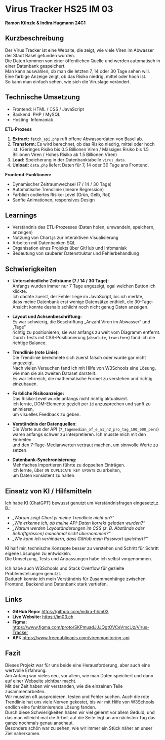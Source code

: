 # Virus Tracker HS25 IM 03
**Ramon Künzle & Indira Hagmann**
**24C1** 

## Kurzbeschreibung
Der Virus Tracker ist eine Website, die zeigt, wie viele Viren im Abwasser der Stadt Basel gefunden wurden.  
Die Daten kommen von einer öffentlichen Quelle und werden automatisch in einer Datenbank gespeichert.  
Man kann auswählen, ob man die letzten 7, 14 oder 30 Tage sehen will.  
Eine farbige Anzeige zeigt, ob das Risiko niedrig, mittel oder hoch ist.  
So kann man einfach sehen, wie sich die Viruslage verändert.

## Technische Umsetzung
- Frontend: HTML / CSS / JavaScript
- Backend: PHP / MySQL
- Hosting: Infomaniak  

**ETL-Prozess**  
1. **Extract:** `fetch_api.php` ruft offene Abwasserdaten von Basel ab.  
2. **Transform:** Es wird berechnet, ob das Risiko niedrig, mittel oder hoch ist. (Geringes Risiko bis 0.5 Billionen Viren / Mässiges Risiko bis 1.5 Billionen Viren / Hohes Risiko ab 1.5 Billionen Viren) 
3. **Load:** Speicherung in der Datenbanktabelle `virus_data`.  
4. **Unload:** `data.php` liefert Daten für 7, 14 oder 30 Tage ans Frontend.  

**Frontend-Funktionen:**  
- Dynamischer Zeitraumwechsel (7 / 14 / 30 Tage)  
- Automatische Trendlinie (lineare Regression)  
- Farblich codiertes Risiko-Level (Grün, Gelb, Rot)  
- Sanfte Animationen, responsives Design  

## Learnings
- Verständnis des ETL-Prozesses (Daten holen, umwandeln, speichern, anzeigen)  
- Nutzung von Chart.js zur interaktiven Visualisierung  
- Arbeiten mit Datenbanken SQL
- Organisation eines Projekts über GitHub und Infomaniak 
- Bedeutung von sauberer Datenstruktur und Fehlerbehandlung  

## Schwierigkeiten

- **Unterschiedliche Zeiträume (7 / 14 / 30 Tage):**  
  Anfangs wurden immer nur 7 Tage angezeigt, egal welchen Button ich klickte.  
  Ich dachte zuerst, der Fehler liege im JavaScript, bis ich merkte,  
  dass meine Datenbank erst wenige Datensätze enthielt, 
  die 30-Tage-Ansicht konnte deshalb schlicht noch nicht genug Daten anzeigen.

- **Layout und Achsenbeschriftung:**  
  Es war schwierig, die Beschriftung „Anzahl Viren im Abwasser“ und „Tage“  
  richtig zu positionieren, sie war anfangs zu weit vom Diagramm entfernt.  
  Durch Tests mit CSS-Positionierung (`absolute`, `transform`) fand ich die richtige Balance.

- **Trendlinie (rote Linie):**  
  Die Trendlinie berechnete sich zuerst falsch oder wurde gar nicht angezeigt.  
  Nach vielen Versuchen fand ich mit Hilfe von W3Schools eine Lösung, wie man sie als zweiten Dataset darstellt.  
  Es war lehrreich, die mathematische Formel zu verstehen und richtig einzubauen.

- **Farbliche Risikoanzeige:**  
  Das Risiko-Level wurde anfangs nicht richtig aktualisiert.  
  Ich lernte, DOM-Elemente gezielt per `id` anzusprechen und sanft zu animieren,  
  um visuelles Feedback zu geben.

- **Verständnis der Datenquellen:**  
  Die Werte aus der API (`7_tagemedian_of_e_n1_n2_pro_tag_100_000_pers`)  
  waren anfangs schwer zu interpretieren. Ich musste mich mit den Einheiten  
  und den 7-Tage-Medianwerten vertraut machen, um sinnvolle Werte zu setzen.

- **Datenbank-Synchronisierung:**  
  Mehrfaches Importieren führte zu doppelten Einträgen.  
  Ich lernte, über `ON DUPLICATE KEY UPDATE` zu arbeiten,  
  um Daten konsistent zu halten.

## Einsatz von KI / Hilfsmitteln

Ich habe KI (ChatGPT) bewusst genutzt um Verständnisfragen eingesetzt,z. B.:  
- *„Warum zeigt Chart.js meine Trendlinie nicht an?“*  
- *„Wie erkenne ich, ob meine API-Daten korrekt geladen wurden?“*  
- *„Warum werden Layoutänderungen im CSS (z. B. Abstände oder Schriftgrössen) manchmal nicht übernommen?“*  
- *„Wie kann ich verhindern, dass GitHub mein Passwort speichert?“*  

KI half mir, technische Konzepte besser zu verstehen und Schritt für Schritt eigene Lösungen zu entwickeln.  
Die Umsetzung, Tests und Anpassungen habe ich selbst vorgenommen.  

Ich habe auch W3Schools und Stack Overflow für gezielte Problemstellungen genutzt.  
Dadurch konnte ich mein Verständnis für Zusammenhänge zwischen Frontend, Backend und Datenbank stark vertiefen.

## Links
- **GitHub Repo:** https://github.com/indira-h/im03
- **Live Website:** https://im03.ch
- **Figma:** https://www.figma.com/proto/SKPmuadJJJQgtOVCeVmcUz/Virus-Tracker
- **API:** https://www.freepublicapis.com/virenmonitoring-api

## Fazit
Dieses Projekt war für uns beide eine  Herausforderung, aber auch eine wertvolle Erfahrung.  
Am Anfang war vieles neu, vor allem, wie man Daten speichert und dann auf einer Webseite sichtbar macht.  
Mit der Zeit haben wir verstanden, wie die einzelnen Teile zusammenarbeiten.  
Wir mussten oft ausprobieren, testen und Fehler suchen.
Auch die rote Trendlinie hat uns viele Nerven gekostet, bis wir mit Hilfe von W3Schools endlich eine funktionierende Lösung fanden.  
Durch diese Schwierigkeiten haben wir viel gelernt vor allem Geduld, und das man villeicht mal die Arbeit auf die Seite legt un am nächsten Tag das ganze nochmals genau anschaut.  
Besonders schön war zu sehen, wie wir immer ein Stück näher an unser Ziel näherkamen.

